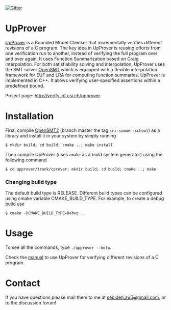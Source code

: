 
[![Gitter](https://badges.gitter.im/upprover/upprover-forum.svg)](https://gitter.im/upprover/upprover-forum?utm_source=badge&utm_medium=badge&utm_campaign=pr-badge)

UpProver
=====
[UpProver](http://verify.inf.usi.ch/upprover) is a Bounded Model Checker that incrementally verifies different revisions of a C program. The key idea in UpProver is reusing efforts from one verification run to another, instead of verifying the full program over and over again. It uses Function Summarization based on Craig interpolation. For both satisfiability solving and interpolation,  UpProver uses the SMT solver [OpenSMT](https://github.com/usi-verification-and-security/opensmt.git) which is equipped with a flexible interpolation framework for EUF and LRA for computing function summaries. UpProver is implemented in C++. It allows verifying user-specified assertions within a predefined bound. 


Project page: http://verify.inf.usi.ch/upprover


Installation
=====

First, compile [OpenSMT2](https://github.com/usi-verification-and-security/opensmt.git) (branch master the tag `sri-summer-school`) as a library and 
install it in your system by simply running
```
$ mkdir build; cd build; cmake ..; make install
```

Then compile UpProver (uses `cmake` as a build system generator) using the following command
```
$ cd upprover/trunk/cprover; mkdir build; cd build; cmake ..; make
```

### Changing build type
The default build type is RELEASE. Different build types can be configured using cmake variable CMAKE_BUILD_TYPE. For example, to create a debug build use
```
$ cmake -DCMAKE_BUILD_TYPE=Debug ..
```

Usage
=====
To see all the commands, type `./upprover --help`.

Check the [manual](http://verify.inf.usi.ch/upprover/usage) to use UpProver for verifying different revisions of a C program.


Contact
=====
If you have questions please mail them to me at
sepideh.a65@gmail.com, or to the discussion forum!

